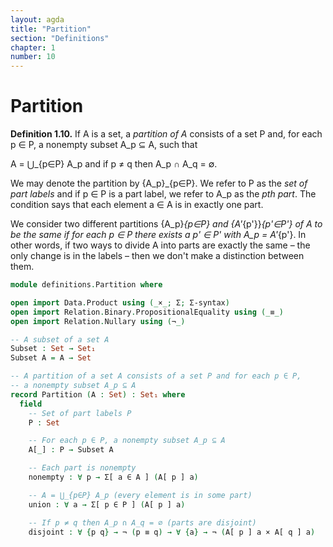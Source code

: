 ```yaml
---
layout: agda
title: "Partition"
section: "Definitions"
chapter: 1
number: 10
---
```


# Partition

**Definition 1.10.** If A is a set, a *partition of A* consists of a set P and, for each p ∈ P, a nonempty subset A_p ⊆ A, such that

A = ⋃_{p∈P} A_p and if p ≠ q then A_p ∩ A_q = ∅.

We may denote the partition by {A_p}_{p∈P}. We refer to P as the *set of part labels* and if p ∈ P is a part label, we refer to A_p as the *pth part*. The condition says that each element a ∈ A is in exactly one part.

We consider two different partitions {A_p}_{p∈P} and {A'_{p'}}_{p'∈P'} of A to be the same if for each p ∈ P there exists a p' ∈ P' with A_p = A'_{p'}. In other words, if two ways to divide A into parts are exactly the same – the only change is in the labels – then we don't make a distinction between them.

```agda
module definitions.Partition where

open import Data.Product using (_×_; Σ; Σ-syntax)
open import Relation.Binary.PropositionalEquality using (_≡_)
open import Relation.Nullary using (¬_)

-- A subset of a set A
Subset : Set → Set₁
Subset A = A → Set

-- A partition of a set A consists of a set P and for each p ∈ P,
-- a nonempty subset A_p ⊆ A
record Partition (A : Set) : Set₁ where
  field
    -- Set of part labels P
    P : Set

    -- For each p ∈ P, a nonempty subset A_p ⊆ A
    A[_] : P → Subset A

    -- Each part is nonempty
    nonempty : ∀ p → Σ[ a ∈ A ] (A[ p ] a)

    -- A = ⋃_{p∈P} A_p (every element is in some part)
    union : ∀ a → Σ[ p ∈ P ] (A[ p ] a)

    -- If p ≠ q then A_p ∩ A_q = ∅ (parts are disjoint)
    disjoint : ∀ {p q} → ¬ (p ≡ q) → ∀ {a} → ¬ (A[ p ] a × A[ q ] a)
```